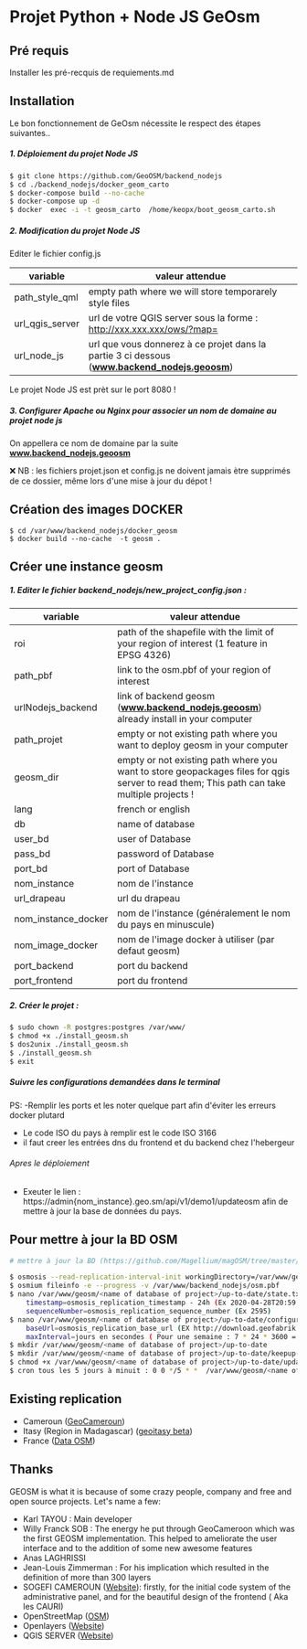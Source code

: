 # Projet Python + Node JS GeOsm

## Pré requis

Installer les pré-recquis de requiements.md

## Installation

Le bon fonctionnement de GeOsm nécessite le respect des étapes suivantes..

##### 1. Déploiement du projet Node JS

```sh
$ git clone https://github.com/GeoOSM/backend_nodejs
$ cd ./backend_nodejs/docker_geom_carto
$ docker-compose build --no-cache
$ docker-compose up -d
$ docker  exec -i -t geosm_carto  /home/keopx/boot_geosm_carto.sh
```
##### 2. Modification du projet Node JS

Editer le fichier config.js

| variable | valeur attendue |
| ------ | ------ |
| path_style_qml | empty path where we will store temporarely style files  |
| url_qgis_server | url de votre QGIS server sous la forme : http://xxx.xxx.xxx/ows/?map= |
| url_node_js | url que vous donnerez à ce projet dans la partie 3 ci dessous (**www.backend_nodejs.geoosm**)|

Le projet Node JS est prèt sur le port 8080 ! 

##### 3. Configurer Apache ou Nginx pour associer un nom de domaine au projet node js
On appellera ce nom de domaine par la suite **www.backend_nodejs.geoosm**

❌  NB : les fichiers projet.json et config.js ne doivent jamais ètre supprimés de ce dossier, même lors d'une mise à jour du dépot !

## Création des images DOCKER

```
$ cd /var/www/backend_nodejs/docker_geosm
$ docker build --no-cache  -t geosm .
```
## Créer une instance geosm

##### 1. Editer le fichier backend_nodejs/new_project_config.json :

| variable | valeur attendue |
| ------ | ------ |
| roi | path of the shapefile with the limit of your region of interest (1 feature in EPSG 4326) |
| path_pbf | link to the osm.pbf of your region of interest |
| urlNodejs_backend | link of backend geosm  (**www.backend_nodejs.geoosm**)  already install in your computer |
| path_projet | empty or not existing path where you want to deploy geosm in your computer |
| geosm_dir | empty or not existing path where you want to store geopackages files for qgis server to read them; This path can take multiple projects ! |
| lang | french or english |
| db | name of database |
| user_bd | user of Database |
| pass_bd | password of Database |
| port_bd | port of Database  |
| nom_instance | nom de l'instance |
| url_drapeau  | url du drapeau |
| nom_instance_docker | nom de l'instance (généralement le nom du pays en minuscule) |
| nom_image_docker | nom de l'image docker à utiliser (par defaut geosm)  |
| port_backend | port du backend |
| port_frontend | port du frontend |

##### 2. Créer le projet :

```sh
$ sudo chown -R postgres:postgres /var/www/
$ chmod +x ./install_geosm.sh
$ dos2unix ./install_geosm.sh
$ ./install_geosm.sh
$ exit

```
##### Suivre les configurations demandées dans le terminal
PS: -Remplir les ports et les noter quelque part afin d'éviter les erreurs docker plutard
- Le code ISO du pays à remplir est le code ISO 3166
- il faut creer les entrées dns du frontend et du backend chez l'hebergeur

###### Apres le déploiement
- Exeuter le lien : https://admin{nom_instance}.geo.sm/api/v1/demo1/updateosm afin de mettre à jour la base de données du pays.


## Pour mettre à jour la BD OSM
```sh
# mettre à jour la BD (https://github.com/Magellium/magOSM/tree/master/database)

$ osmosis --read-replication-interval-init workingDirectory=/var/www/geosm/<name of database of project>/up-to-date
$ osmium fileinfo -e --progress -v /var/www/backend_nodejs/osm.pbf
$ nano /var/www/geosm/<name of database of project>/up-to-date/state.txt
    timestamp=osmosis_replication_timestamp - 24h (Ex 2020-04-28T20:59:03Z - 24h = 2020-04-27T20:59:03Z)
	sequenceNumber=osmosis_replication_sequence_number (Ex 2595)
$ nano /var/www/geosm/<name of database of project>/up-to-date/configuration.txt (le fichier existe déja normalement, il a été crée par la première commande avec osmosis)
    baseUrl=osmosis_replication_base_url (EX http://download.geofabrik.de/europe/france-updates)
    maxInterval=jours en secondes ( Pour une semaine : 7 * 24 * 3600 = 604800)
$ mkdir /var/www/geosm/<name of database of project>/up-to-date
$ mkdir /var/www/geosm/<name of database of project>/up-to-date/keepup-cron-logs/
$ chmod +x /var/www/geosm/<name of database of project>/up-to-date/update_osm_db.sh
$ cron tous les 5 jours à minuit : 0 0 */5 * *  /var/www/geosm/<name of database of project>/up-to-date/update_osm_db.sh > /var/www/geosm/france/up-to-date/keepup-cron-logs/keepup-cron.log 2>&1

```

## Existing replication 

* Cameroun ([GeoCameroun]( http://geoportail.geocameroun.cm/))
* Itasy (Region in Madagascar)  ([geoitasy beta]( http://geoitasy.com))
* France ([Data OSM](http://geosm.openstreetmap.fr/))

## Thanks

GEOSM is what it is because of some crazy people, company and free and open source projects. Let's name a few:
* Karl TAYOU : Main developer
* Willy Franck SOB : The energy he put through GeoCameroon which was the first GEOSM implementation. This helped to ameliorate the user interface and to the addition of some new awesome features
 * Anas LAGHRISSI
* Jean-Louis Zimmerman : For his implication which resulted in the definition of more than 300 layers
* SOGEFI CAMEROUN ([Website](http://sogefi.cm)): firstly, for the initial code system of the administrative panel, and for the beautiful design of the frontend ( Aka les CAURI)
* OpenStreetMap ([OSM](http://osm.org))
* Openlayers ([Website](http://openlayers.com))
* QGIS SERVER ([Website](https://docs.qgis.org/3.4/en/docs/training_manual/qgis_server/index.html))


